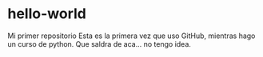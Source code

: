 # hello-world
Mi primer repositorio
Esta es la primera vez que uso GitHub, mientras hago un curso de python.
Que saldra de aca... no tengo idea.
